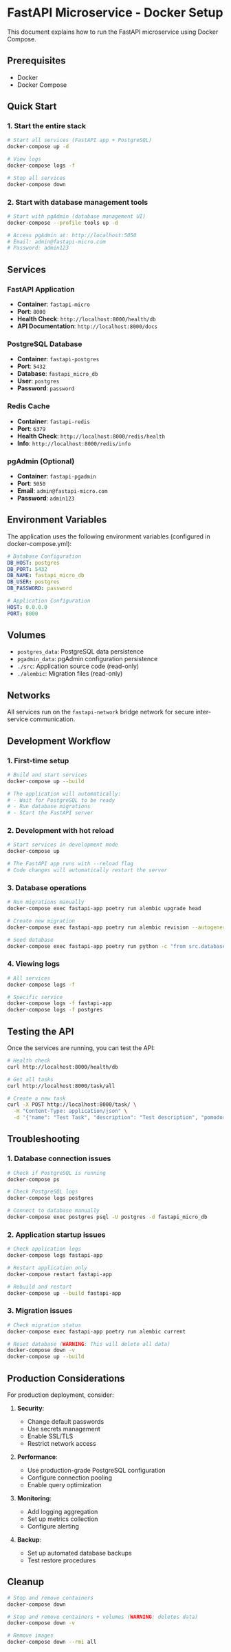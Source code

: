 # FastAPI Microservice - Docker Setup

This document explains how to run the FastAPI microservice using Docker Compose.

## Prerequisites

- Docker
- Docker Compose

## Quick Start

### 1. Start the entire stack

```bash
# Start all services (FastAPI app + PostgreSQL)
docker-compose up -d

# View logs
docker-compose logs -f

# Stop all services
docker-compose down
```

### 2. Start with database management tools

```bash
# Start with pgAdmin (database management UI)
docker-compose --profile tools up -d

# Access pgAdmin at: http://localhost:5050
# Email: admin@fastapi-micro.com
# Password: admin123
```

## Services

### FastAPI Application
- **Container**: `fastapi-micro`
- **Port**: `8000`
- **Health Check**: `http://localhost:8000/health/db`
- **API Documentation**: `http://localhost:8000/docs`

### PostgreSQL Database
- **Container**: `fastapi-postgres`
- **Port**: `5432`
- **Database**: `fastapi_micro_db`
- **User**: `postgres`
- **Password**: `password`

### Redis Cache
- **Container**: `fastapi-redis`
- **Port**: `6379`
- **Health Check**: `http://localhost:8000/redis/health`
- **Info**: `http://localhost:8000/redis/info`

### pgAdmin (Optional)
- **Container**: `fastapi-pgadmin`
- **Port**: `5050`
- **Email**: `admin@fastapi-micro.com`
- **Password**: `admin123`

## Environment Variables

The application uses the following environment variables (configured in docker-compose.yml):

```yaml
# Database Configuration
DB_HOST: postgres
DB_PORT: 5432
DB_NAME: fastapi_micro_db
DB_USER: postgres
DB_PASSWORD: password

# Application Configuration
HOST: 0.0.0.0
PORT: 8000
```

## Volumes

- `postgres_data`: PostgreSQL data persistence
- `pgadmin_data`: pgAdmin configuration persistence
- `./src`: Application source code (read-only)
- `./alembic`: Migration files (read-only)

## Networks

All services run on the `fastapi-network` bridge network for secure inter-service communication.

## Development Workflow

### 1. First-time setup

```bash
# Build and start services
docker-compose up --build

# The application will automatically:
# - Wait for PostgreSQL to be ready
# - Run database migrations
# - Start the FastAPI server
```

### 2. Development with hot reload

```bash
# Start services in development mode
docker-compose up

# The FastAPI app runs with --reload flag
# Code changes will automatically restart the server
```

### 3. Database operations

```bash
# Run migrations manually
docker-compose exec fastapi-app poetry run alembic upgrade head

# Create new migration
docker-compose exec fastapi-app poetry run alembic revision --autogenerate -m "description"

# Seed database
docker-compose exec fastapi-app poetry run python -c "from src.database.seeder import seed_database; from src.database.config import SessionLocal; db = SessionLocal(); seed_database(db); db.close()"
```

### 4. Viewing logs

```bash
# All services
docker-compose logs -f

# Specific service
docker-compose logs -f fastapi-app
docker-compose logs -f postgres
```

## Testing the API

Once the services are running, you can test the API:

```bash
# Health check
curl http://localhost:8000/health/db

# Get all tasks
curl http://localhost:8000/task/all

# Create a new task
curl -X POST http://localhost:8000/task/ \
  -H "Content-Type: application/json" \
  -d '{"name": "Test Task", "description": "Test description", "pomodoro_count": 4}'
```

## Troubleshooting

### 1. Database connection issues

```bash
# Check if PostgreSQL is running
docker-compose ps

# Check PostgreSQL logs
docker-compose logs postgres

# Connect to database manually
docker-compose exec postgres psql -U postgres -d fastapi_micro_db
```

### 2. Application startup issues

```bash
# Check application logs
docker-compose logs fastapi-app

# Restart application only
docker-compose restart fastapi-app

# Rebuild and restart
docker-compose up --build fastapi-app
```

### 3. Migration issues

```bash
# Check migration status
docker-compose exec fastapi-app poetry run alembic current

# Reset database (WARNING: This will delete all data)
docker-compose down -v
docker-compose up --build
```

## Production Considerations

For production deployment, consider:

1. **Security**:
   - Change default passwords
   - Use secrets management
   - Enable SSL/TLS
   - Restrict network access

2. **Performance**:
   - Use production-grade PostgreSQL configuration
   - Configure connection pooling
   - Enable query optimization

3. **Monitoring**:
   - Add logging aggregation
   - Set up metrics collection
   - Configure alerting

4. **Backup**:
   - Set up automated database backups
   - Test restore procedures

## Cleanup

```bash
# Stop and remove containers
docker-compose down

# Stop and remove containers + volumes (WARNING: deletes data)
docker-compose down -v

# Remove images
docker-compose down --rmi all
```
